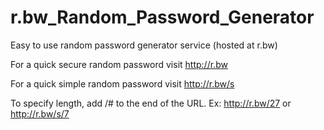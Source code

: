 # r.bw_Random_Password_Generator
Easy to use random password generator service (hosted at r.bw)

For a quick secure random password visit http://r.bw

For a quick simple random password visit http://r.bw/s

To specify length, add /# to the end of the URL. Ex: http://r.bw/27 or http://r.bw/s/7